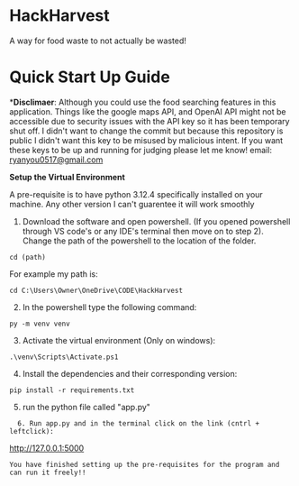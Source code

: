 # HackHarvest
A way for food waste to not actually be wasted!

# Quick Start Up Guide
***Disclimaer**: Although you could use the food searching features in this application. Things like the google maps API, and OpenAI API might not be
accessible due to security issues with the API key so it has been temporary shut off. I didn't want to change the commit but because this repository is public
I didn't want this key to be misused by malicious intent. If you want these keys to be up and running for judging please let me know!
email: ryanyou0517@gmail.com

**Setup the Virtual Environment**

A pre-requisite is to have python 3.12.4 specifically installed on your machine. Any other version I can't guarentee it will work smoothly

  1. Download the software and open powershell. (If you opened powershell through VS code's or any IDE's terminal then move on to step 2). Change the path of the powershell to the location of the folder.
```
cd (path)
```
For example my path is:
```
cd C:\Users\Owner\OneDrive\CODE\HackHarvest
```
  2. In the powershell type the following command:
```
py -m venv venv
```
  3. Activate the virtual environment (Only on windows):
```
.\venv\Scripts\Activate.ps1
```
  4. Install the dependencies and their corresponding version:
```
pip install -r requirements.txt
```
  5. run the python file called "app.py"
```
  6. Run app.py and in the terminal click on the link (cntrl + leftclick):
```
http://127.0.0.1:5000
```
You have finished setting up the pre-requisites for the program and can run it freely!!
